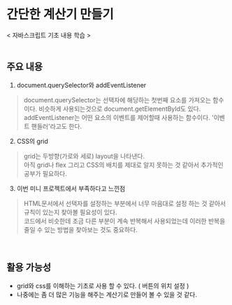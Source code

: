 # 간단한 계산기 만들기
< 자바스크립트 기초 내용 학습 >
<br/><br/>
## 주요 내용
1. document.querySelector와 addEventListener 
> document.querySelector는 선택자에 해당하는 첫번째 요소를 가져오는 함수이다. 비슷하게 사용되는것으로 document.getElementById도 있다. <br/>
> addEventListener는 어떤 요소의 이벤트를 제어할때 사용하는 함수이다. '이벤트 핸들러'라고도 한다.
2. CSS의 grid
> grid는 두방향(가로와 세로) layout을 나타낸다. <br/>
> 아직 grid나 flex 그리고 CSS의 배치를 제대로 알지 못하는 것 같아서 추가적인 공부가 필요하다.
3. 이번 미니 프로젝트에서 부족하다고 느낀점
> HTML문서에서 선택자를 설정하는 부분에서 너무 마음대로 설정 하는 것 같아서 규칙이 있는지 찾아볼 필요성이 있다. <br/>
> 코드에서 비슷한데 조금 다른 부분이 계속 반복해서 사용되었는데 이러한 반복을 줄일 수 있는 방법을 찾아보는 것도 중요하다.
<br/>

## 활용 가능성
- grid와 css를 이해하는 기초로 사용 할 수 있다. ( 버튼의 위치 설정 ) <br/>
- 나중에는 좀 더 많은 기능을 해주는 계산기로 만들어 볼 수 있을 것 같다. 
